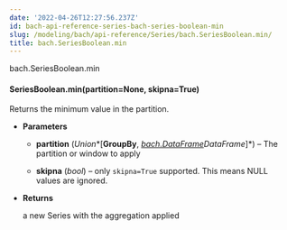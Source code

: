 ```yaml
---
date: '2022-04-26T12:27:56.237Z'
id: bach-api-reference-series-bach-series-boolean-min
slug: /modeling/bach/api-reference/Series/bach.SeriesBoolean.min/
title: bach.SeriesBoolean.min
---
```


bach.SeriesBoolean.min


#### SeriesBoolean.min(partition=None, skipna=True)
Returns the minimum value in the partition.


* **Parameters**

    
    * **partition** (*Union**[**GroupBy**, *[bach.DataFrame](#bach.DataFrame)*DataFrame**]*) – The partition or window to apply


    * **skipna** (*bool*) – only `skipna=True` supported. This means NULL values are ignored.



* **Returns**

    a new Series with the aggregation applied


<!-- !! processed by numpydoc !! -->

